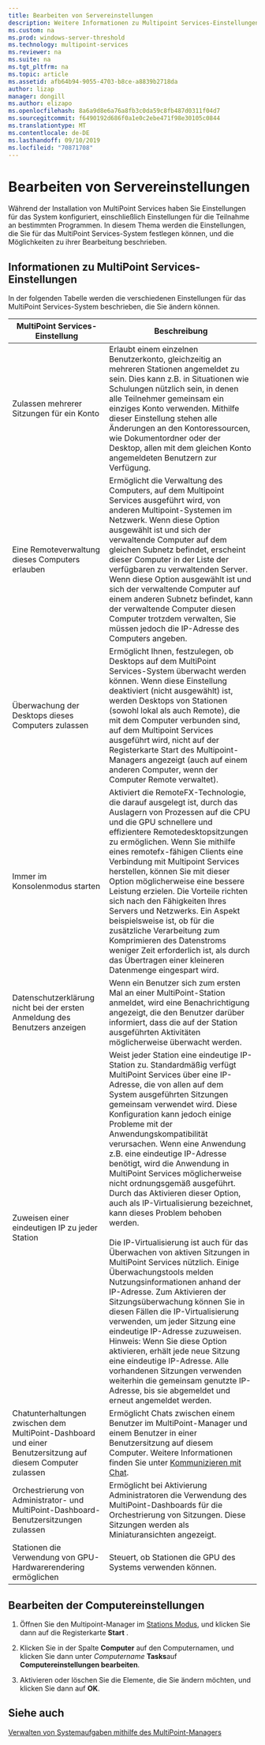 ```yaml
---
title: Bearbeiten von Servereinstellungen
description: Weitere Informationen zu Multipoint Services-Einstellungen
ms.custom: na
ms.prod: windows-server-threshold
ms.technology: multipoint-services
ms.reviewer: na
ms.suite: na
ms.tgt_pltfrm: na
ms.topic: article
ms.assetid: afb64b94-9055-4703-b8ce-a8839b2718da
author: lizap
manager: dongill
ms.author: elizapo
ms.openlocfilehash: 8a6a9d8e6a76a8fb3c0da59c8fb487d0311f04d7
ms.sourcegitcommit: f6490192d686f0a1e0c2ebe471f98e30105c0844
ms.translationtype: MT
ms.contentlocale: de-DE
ms.lasthandoff: 09/10/2019
ms.locfileid: "70871708"
---
```

# <a name="edit-server-settings"></a>Bearbeiten von Servereinstellungen
Während der Installation von MultiPoint Services haben Sie Einstellungen für das System konfiguriert, einschließlich Einstellungen für die Teilnahme an bestimmten Programmen. In diesem Thema werden die Einstellungen, die Sie für das MultiPoint Services-System festlegen können, und die Möglichkeiten zu ihrer Bearbeitung beschrieben.  
  
## <a name="about-multipoint-services-settings"></a>Informationen zu MultiPoint Services-Einstellungen  
In der folgenden Tabelle werden die verschiedenen Einstellungen für das MultiPoint Services-System beschrieben, die Sie ändern können.  
  
|MultiPoint Services-Einstellung|Beschreibung|  
|-----------------------------------------------------------------------------------------|---------------|  
|Zulassen mehrerer Sitzungen für ein Konto|Erlaubt einem einzelnen Benutzerkonto, gleichzeitig an mehreren Stationen angemeldet zu sein. Dies kann z.B. in Situationen wie Schulungen nützlich sein, in denen alle Teilnehmer gemeinsam ein einziges Konto verwenden. Mithilfe dieser Einstellung stehen alle Änderungen an den Kontoressourcen, wie Dokumentordner oder der Desktop, allen mit dem gleichen Konto angemeldeten Benutzern zur Verfügung.|  
|Eine Remoteverwaltung dieses Computers erlauben|Ermöglicht die Verwaltung des Computers, auf dem Multipoint Services ausgeführt wird, von anderen Multipoint-Systemen im Netzwerk. Wenn diese Option ausgewählt ist und sich der verwaltende Computer auf dem gleichen Subnetz befindet, erscheint dieser Computer in der Liste der verfügbaren zu verwaltenden Server. Wenn diese Option ausgewählt ist und sich der verwaltende Computer auf einem anderen Subnetz befindet, kann der verwaltende Computer diesen Computer trotzdem verwalten, Sie müssen jedoch die IP-Adresse des Computers angeben.|
|Überwachung der Desktops dieses Computers zulassen|Ermöglicht Ihnen, festzulegen, ob Desktops auf dem MultiPoint Services-System überwacht werden können. Wenn diese Einstellung deaktiviert (nicht ausgewählt) ist, werden Desktops von Stationen (sowohl lokal als auch Remote), die mit dem Computer verbunden sind, auf dem Multipoint Services ausgeführt wird, nicht auf der Registerkarte Start des Multipoint-Managers angezeigt (auch auf einem anderen Computer, wenn der Computer Remote verwaltet).|  
|Immer im Konsolenmodus starten|Aktiviert die RemoteFX-Technologie, die darauf ausgelegt ist, durch das Auslagern von Prozessen auf die CPU und die GPU schnellere und effizientere Remotedesktopsitzungen zu ermöglichen. Wenn Sie mithilfe eines remotefx-fähigen Clients eine Verbindung mit Multipoint Services herstellen, können Sie mit dieser Option möglicherweise eine bessere Leistung erzielen. Die Vorteile richten sich nach den Fähigkeiten Ihres Servers und Netzwerks. Ein Aspekt beispielsweise ist, ob für die zusätzliche Verarbeitung zum Komprimieren des Datenstroms weniger Zeit erforderlich ist, als durch das Übertragen einer kleineren Datenmenge eingespart wird.|  
|Datenschutzerklärung nicht bei der ersten Anmeldung des Benutzers anzeigen|Wenn ein Benutzer sich zum ersten Mal an einer MultiPoint-Station anmeldet, wird eine Benachrichtigung angezeigt, die den Benutzer darüber informiert, dass die auf der Station ausgeführten Aktivitäten möglicherweise überwacht werden.|  
|Zuweisen einer eindeutigen IP zu jeder Station|Weist jeder Station eine eindeutige IP-Station zu. Standardmäßig verfügt MultiPoint Services über eine IP-Adresse, die von allen auf dem System ausgeführten Sitzungen gemeinsam verwendet wird. Diese Konfiguration kann jedoch einige Probleme mit der Anwendungskompatibilität verursachen. Wenn eine Anwendung z.B. eine eindeutige IP-Adresse benötigt, wird die Anwendung in MultiPoint Services möglicherweise nicht ordnungsgemäß ausgeführt. Durch das Aktivieren dieser Option, auch als IP-Virtualisierung bezeichnet, kann dieses Problem behoben werden.<br /><br />Die IP-Virtualisierung ist auch für das Überwachen von aktiven Sitzungen in MultiPoint Services nützlich. Einige Überwachungstools melden Nutzungsinformationen anhand der IP-Adresse. Zum Aktivieren der Sitzungsüberwachung können Sie in diesen Fällen die IP-Virtualisierung verwenden, um jeder Sitzung eine eindeutige IP-Adresse zuzuweisen. Hinweis: Wenn Sie diese Option aktivieren, erhält jede neue Sitzung eine eindeutige IP-Adresse. Alle vorhandenen Sitzungen verwenden weiterhin die gemeinsam genutzte IP-Adresse, bis sie abgemeldet und erneut angemeldet werden.|  
|Chatunterhaltungen zwischen dem MultiPoint-Dashboard und einer Benutzersitzung auf diesem Computer zulassen|Ermöglicht Chats zwischen einem Benutzer im MultiPoint-Manager und einem Benutzer in einer Benutzersitzung auf diesem Computer. Weitere Informationen finden Sie unter [Kommunizieren mit Chat](Use-IM.md).|  
|Orchestrierung von Administrator- und MultiPoint-Dashboard-Benutzersitzungen zulassen|Ermöglicht bei Aktivierung Administratoren die Verwendung des MultiPoint-Dashboards für die Orchestrierung von Sitzungen. Diese Sitzungen werden als Miniaturansichten angezeigt.|  
|Stationen die Verwendung von GPU-Hardwarerendering ermöglichen|Steuert, ob Stationen die GPU des Systems verwenden können.|   
  
## <a name="editing-the-computer-settings"></a>Bearbeiten der Computereinstellungen  
  
1.  Öffnen Sie den Multipoint-Manager im [Stations Modus](Switch-Between-Modes.md), und klicken Sie dann auf die Registerkarte **Start** .  
  
2.  Klicken Sie in der Spalte **Computer** auf den Computernamen, und klicken Sie dann unter *Computername* **Tasks**auf **Computereinstellungen bearbeiten**.  
  
3.  Aktivieren oder löschen Sie die Elemente, die Sie ändern möchten, und klicken Sie dann auf **OK**.  
  
## <a name="see-also"></a>Siehe auch  
[Verwalten von Systemaufgaben mithilfe des MultiPoint-Managers](Manage-System-Tasks-Using-MultiPoint-Manager.md)  
  
